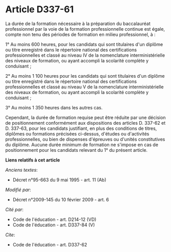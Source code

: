 # Article D337-61

La durée de la formation nécessaire à la préparation du baccalauréat professionnel par la voie de la formation
professionnelle continue est égale, compte non tenu des périodes de formation en milieu professionnel, à : 

1° Au moins 600 heures, pour les candidats qui sont titulaires d'un diplôme ou titre enregistré dans le répertoire national
des certifications professionnelles et classé au niveau IV de la nomenclature interministérielle des niveaux de formation, ou
ayant accompli la scolarité complète y conduisant ; 

2° Au moins 1 100 heures pour les candidats qui sont titulaires d'un diplôme ou titre enregistré dans le répertoire national
des certifications professionnelles et classé au niveau V de la nomenclature interministérielle des niveaux de formation, ou
ayant accompli la scolarité complète y conduisant ; 

3° Au moins 1 350 heures dans les autres cas. 

Cependant, la durée de formation requise peut être réduite par une décision de positionnement conformément aux dispositions
des articles D. 337-62 et D. 337-63, pour les candidats justifiant, en plus des conditions de titres, diplômes ou formations
précisées ci-dessus, d'études ou d'activités professionnelles, ou bien de dispenses d'épreuves ou d'unités constitutives du
diplôme. Aucune durée minimum de formation ne s'impose en cas de positionnement pour les candidats relevant du 1° du présent
article.

**Liens relatifs à cet article**

_Anciens textes_:

  - Décret n°95-663 du 9 mai 1995 - art. 11 (Ab)

_Modifié par_:

  - Décret n°2009-145 du 10 février 2009 - art. 6

_Cité par_:

  - Code de l'éducation - art. D214-12 (VD)
  - Code de l'éducation - art. D337-84 (V)

_Cite_:

  - Code de l'éducation - art. D337-62
